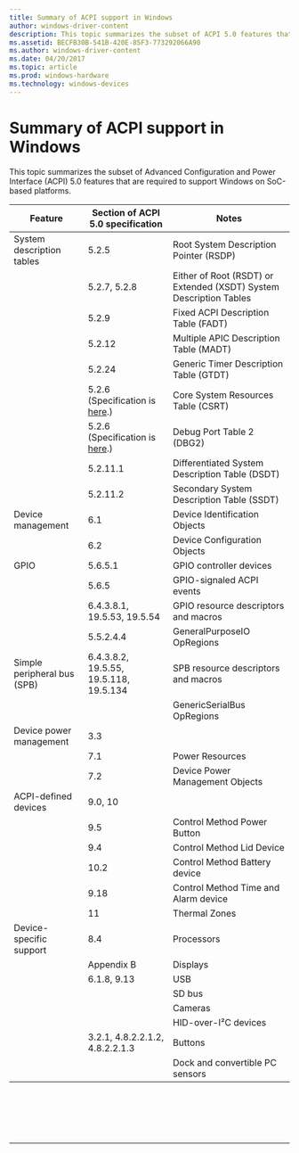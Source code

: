 ```yaml
---
title: Summary of ACPI support in Windows
author: windows-driver-content
description: This topic summarizes the subset of ACPI 5.0 features that are required to support Windows on SoC-based platforms.
ms.assetid: BECFB30B-541B-420E-85F3-773292066A90
ms.author: windows-driver-content
ms.date: 04/20/2017
ms.topic: article
ms.prod: windows-hardware
ms.technology: windows-devices
---
```


# Summary of ACPI support in Windows


This topic summarizes the subset of Advanced Configuration and Power Interface (ACPI) 5.0 features that are required to support Windows on SoC-based platforms.

| Feature                     | Section of ACPI 5.0 specification                                                    | Notes                                                              |
|-----------------------------|--------------------------------------------------------------------------------------|--------------------------------------------------------------------|
| System description tables   | 5.2.5                                                                                | Root System Description Pointer (RSDP)                             |
|                             | 5.2.7, 5.2.8                                                                         | Either of Root (RSDT) or Extended (XSDT) System Description Tables |
|                             | 5.2.9                                                                                | Fixed ACPI Description Table (FADT)                                |
|                             | 5.2.12                                                                               | Multiple APIC Description Table (MADT)                             |
|                             | 5.2.24                                                                               | Generic Timer Description Table (GTDT)                             |
|                             | 5.2.6 (Specification is [here](https://acpica.org/related-documents).)               | Core System Resources Table (CSRT)                                 |
|                             | 5.2.6 (Specification is [here]( http://go.microsoft.com/fwlink/p/?LinkId=691234).) | Debug Port Table 2 (DBG2)                                          |
|                             | 5.2.11.1                                                                             | Differentiated System Description Table (DSDT)                     |
|                             | 5.2.11.2                                                                             | Secondary System Description Table (SSDT)                          |
| Device management           | 6.1                                                                                  | Device Identification Objects                                      |
|                             | 6.2                                                                                  | Device Configuration Objects                                       |
| GPIO                        | 5.6.5.1                                                                              | GPIO controller devices                                            |
|                             | 5.6.5                                                                                | GPIO-signaled ACPI events                                          |
|                             | 6.4.3.8.1, 19.5.53, 19.5.54                                                          | GPIO resource descriptors and macros                               |
|                             | 5.5.2.4.4                                                                            | GeneralPurposeIO OpRegions                                         |
| Simple peripheral bus (SPB) | 6.4.3.8.2, 19.5.55, 19.5.118, 19.5.134                                               | SPB resource descriptors and macros                                |
|                             |                                                                                      | GenericSerialBus OpRegions                                         |
| Device power management     | 3.3                                                                                  |                                                                    |
|                             | 7.1                                                                                  | Power Resources                                                    |
|                             | 7.2                                                                                  | Device Power Management Objects                                    |
| ACPI-defined devices        | 9.0, 10                                                                              |                                                                    |
|                             | 9.5                                                                                  | Control Method Power Button                                        |
|                             | 9.4                                                                                  | Control Method Lid Device                                          |
|                             | 10.2                                                                                 | Control Method Battery device                                      |
|                             | 9.18                                                                                 | Control Method Time and Alarm device                               |
|                             | 11                                                                                   | Thermal Zones                                                      |
| Device-specific support     | 8.4                                                                                  | Processors                                                         |
|                             | Appendix B                                                                           | Displays                                                           |
|                             | 6.1.8, 9.13                                                                          | USB                                                                |
|                             |                                                                                      | SD bus                                                             |
|                             |                                                                                      | Cameras                                                            |
|                             |                                                                                      | HID-over-I²C devices                                               |
|                             | 3.2.1, 4.8.2.2.1.2, 4.8.2.2.1.3                                                      | Buttons                                                            |
|                             |                                                                                      | Dock and convertible PC sensors                                    |

 

 

 


--------------------


